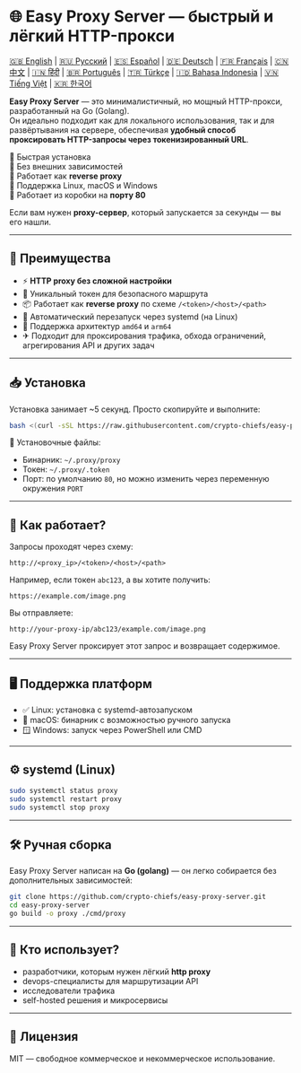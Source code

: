 
# 🌐 Easy Proxy Server — быстрый и лёгкий HTTP-прокси

[🇬🇧 English](/README.md) | [🇷🇺 Русский](/doc/README.ru.md) | [🇪🇸 Español](/doc/README.es.md) | [🇩🇪 Deutsch](/doc/README.de.md) | [🇫🇷 Français](/doc/README.fr.md) | [🇨🇳 中文](/doc/README.zh.md) | [🇮🇳 हिंदी](/doc/README.hi.md) | [🇧🇷 Português](/doc/README.pt.md) | [🇹🇷 Türkçe](/doc/README.tr.md) | [🇮🇩 Bahasa Indonesia](/doc/README.id.md) | [🇻🇳 Tiếng Việt](/doc/README.vi.md) | [🇰🇷 한국어](/doc/README.ko.md)

**Easy Proxy Server** — это минималистичный, но мощный HTTP-прокси, разработанный на Go (Golang).  
Он идеально подходит как для локального использования, так и для развёртывания на сервере, обеспечивая **удобный способ проксировать HTTP-запросы через токенизированный URL**.

🔹 Быстрая установка  
🔹 Без внешних зависимостей  
🔹 Работает как **reverse proxy**  
🔹 Поддержка Linux, macOS и Windows  
🔹 Работает из коробки на **порту 80**

Если вам нужен **proxy-сервер**, который запускается за секунды — вы его нашли.

---

## 🚀 Преимущества

- ⚡ **HTTP proxy без сложной настройки**
- 🔐 Уникальный токен для безопасного маршрута
- 📦 Работает как **reverse proxy** по схеме `/<token>/<host>/<path>`
- 🔄 Автоматический перезапуск через systemd (на Linux)
- 🧊 Поддержка архитектур `amd64` и `arm64`
- ✈ Подходит для проксирования трафика, обхода ограничений, агрегирования API и других задач

---

## 📥 Установка

Установка занимает ~5 секунд. Просто скопируйте и выполните:

```bash
bash <(curl -sSL https://raw.githubusercontent.com/crypto-chiefs/easy-proxy-server/master/scripts/build.sh)
```

📂 Установочные файлы:
- Бинарник: `~/.proxy/proxy`
- Токен: `~/.proxy/.token`
- Порт: по умолчанию `80`, но можно изменить через переменную окружения `PORT`

---

## 🧪 Как работает?

Запросы проходят через схему:

```
http://<proxy_ip>/<token>/<host>/<path>
```

Например, если токен `abc123`, а вы хотите получить:

```
https://example.com/image.png
```

Вы отправляете:

```
http://your-proxy-ip/abc123/example.com/image.png
```

Easy Proxy Server проксирует этот запрос и возвращает содержимое.

---

## 🖥 Поддержка платформ

- ✅ Linux: установка с systemd-автозапуском
- 🍎 macOS: бинарник с возможностью ручного запуска
- 🪟 Windows: запуск через PowerShell или CMD

---

## ⚙️ systemd (Linux)

```bash
sudo systemctl status proxy
sudo systemctl restart proxy
sudo systemctl stop proxy
```

---

## 🛠 Ручная сборка

Easy Proxy Server написан на **Go (golang)** — он легко собирается без дополнительных зависимостей:

```bash
git clone https://github.com/crypto-chiefs/easy-proxy-server.git
cd easy-proxy-server
go build -o proxy ./cmd/proxy
```

---

## 💬 Кто использует?

- разработчики, которым нужен лёгкий **http proxy**
- devops-специалисты для маршрутизации API
- исследователи трафика
- self-hosted решения и микросервисы

---

## 📄 Лицензия

MIT — свободное коммерческое и некоммерческое использование.
